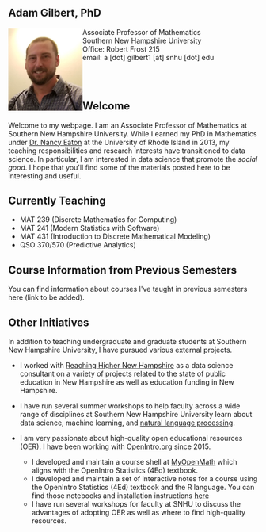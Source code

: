 ## Adam Gilbert, PhD

<img src="/SiteFiles/face.jpg" align="left" width=150>Associate Professor of Mathematics<br/>
Southern New Hampshire University<br/>
Office: Robert Frost 215<br/>
email: a [dot] gilbert1 [at] snhu [dot] edu

<br/><br/>

## Welcome

Welcome to my webpage. I am an Associate Professor of Mathematics at Southern New Hampshire University. 
While I earned my PhD in Mathematics under [Dr. Nancy Eaton](http://www.math.uri.edu/~eaton/) at the 
University of Rhode Island in 2013, my teaching responsibilities and research interests have transitioned 
to data science. In particular, I am interested in data science that promote the *social good*. I hope 
that you'll find some of the materials posted here to be interesting and useful.
  
## Currently Teaching

+ MAT 239 (Discrete Mathematics for Computing)
+ MAT 241 (Modern Statistics with Software)
+ MAT 431 (Introduction to Discrete Mathematical Modeling)
+ QSO 370/570 (Predictive Analytics)

## Course Information from Previous Semesters

You can find information about courses I've taught in previous semesters here (link to be added).

## Other Initiatives

In addition to teaching undergraduate and graduate students at Southern New Hampshire University, I have pursued various external projects.

  + I worked with [Reaching Higher New Hampshire](https://reachinghighernh.org/) as a data science consultant on a variety of projects related to the state of public education in New Hampshire as well as education funding in New Hampshire.
  + I have run several summer workshops to help faculty across a wide range of disciplines at Southern New Hampshire University learn about data science, machine learning, and [natural language processing](https://agmath.github.io/FacultyUpskilling/).
  + I am very passionate about high-quality open educational resources (OER). I have been working with [OpenIntro.org](https://www.openintro.org/) since 2015. 
 
    + I developed and maintain a course shell at [MyOpenMath](https://www.myopenmath.com/) which aligns with the OpenIntro Statistics (4Ed) textbook.
    + I developed and maintain a set of interactive notes for a course using the OpenIntro Statistics (4Ed) textbook and the R language. You can find those notebooks and installation instructions [here](https://github.com/agmath/AppliedStatsInteractive)
    + I have run several workshops for faculty at SNHU to discuss the advantages of adopting OER as well as where to find high-quality resources. 
